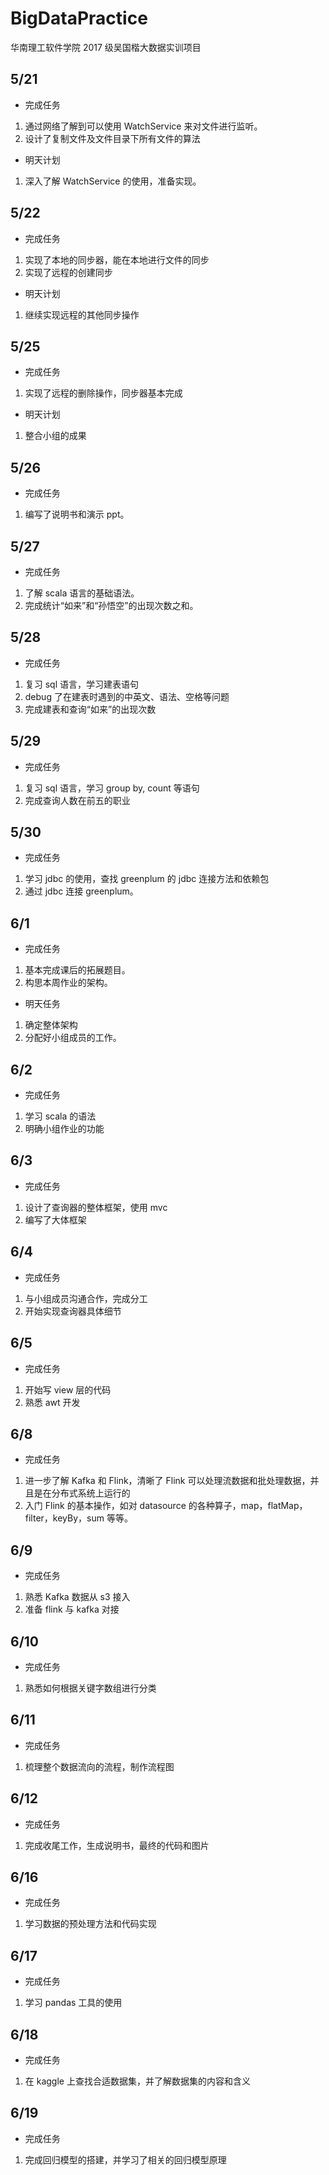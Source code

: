 # BigDataPractice
华南理工软件学院 2017 级吴国楷大数据实训项目


## 5/21 
* 完成任务
1. 通过网络了解到可以使用 WatchService 来对文件进行监听。
2. 设计了复制文件及文件目录下所有文件的算法

* 明天计划
1. 深入了解 WatchService 的使用，准备实现。

## 5/22
* 完成任务
1. 实现了本地的同步器，能在本地进行文件的同步
2. 实现了远程的创建同步

* 明天计划
1. 继续实现远程的其他同步操作

## 5/25
* 完成任务
1. 实现了远程的删除操作，同步器基本完成

* 明天计划
1. 整合小组的成果

## 5/26
* 完成任务
1. 编写了说明书和演示 ppt。


## 5/27
* 完成任务
1. 了解 scala 语言的基础语法。
2. 完成统计“如来”和“孙悟空”的出现次数之和。

## 5/28
* 完成任务
1. 复习 sql 语言，学习建表语句
2. debug 了在建表时遇到的中英文、语法、空格等问题
2. 完成建表和查询“如来”的出现次数

## 5/29
* 完成任务
1. 复习 sql 语言，学习 group by, count 等语句
2. 完成查询人数在前五的职业

## 5/30
* 完成任务
1. 学习 jdbc 的使用，查找 greenplum 的 jdbc 连接方法和依赖包
2. 通过 jdbc 连接 greenplum。

## 6/1
* 完成任务
1. 基本完成课后的拓展题目。
2. 构思本周作业的架构。

* 明天任务
1. 确定整体架构
2. 分配好小组成员的工作。

## 6/2
* 完成任务
1. 学习 scala 的语法
2. 明确小组作业的功能

## 6/3
* 完成任务
1. 设计了查询器的整体框架，使用 mvc 
2. 编写了大体框架

## 6/4
* 完成任务
1. 与小组成员沟通合作，完成分工
2. 开始实现查询器具体细节

## 6/5
* 完成任务
1. 开始写 view 层的代码
2. 熟悉 awt 开发

## 6/8
* 完成任务
1. 进一步了解 Kafka 和 Flink，清晰了 Flink 可以处理流数据和批处理数据，并且是在分布式系统上运行的
2. 入门 Flink 的基本操作，如对 datasource 的各种算子，map，flatMap，filter，keyBy，sum 等等。

## 6/9
* 完成任务
1. 熟悉 Kafka 数据从 s3 接入
2. 准备 flink 与 kafka 对接

## 6/10
* 完成任务
1. 熟悉如何根据关键字数组进行分类

## 6/11
* 完成任务
1. 梳理整个数据流向的流程，制作流程图

## 6/12
* 完成任务
1. 完成收尾工作，生成说明书，最终的代码和图片


## 6/16
* 完成任务
1. 学习数据的预处理方法和代码实现

## 6/17
* 完成任务
1. 学习 pandas 工具的使用

## 6/18
* 完成任务
1. 在 kaggle 上查找合适数据集，并了解数据集的内容和含义

## 6/19
* 完成任务
1. 完成回归模型的搭建，并学习了相关的回归模型原理
